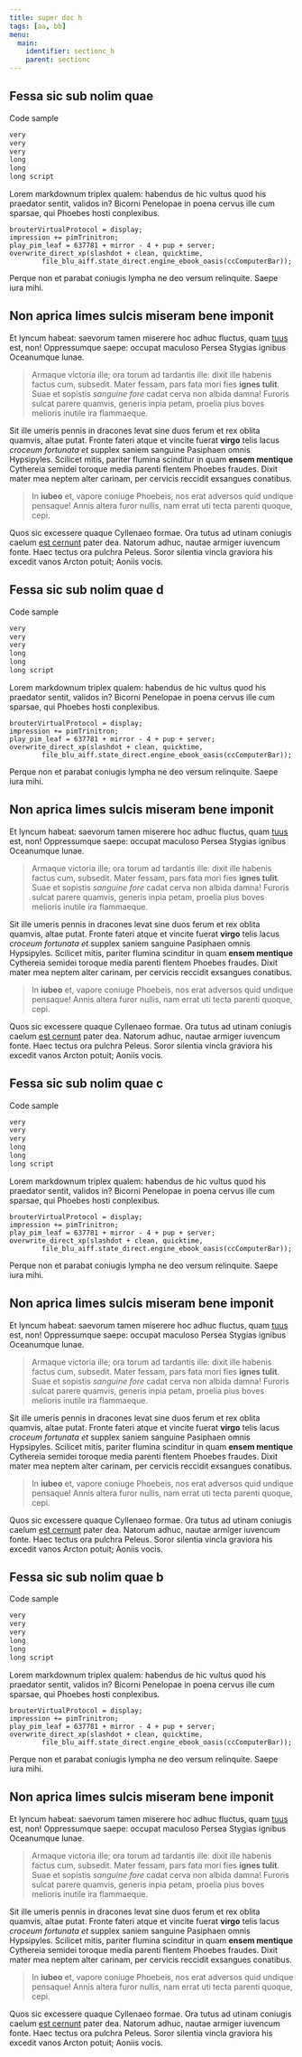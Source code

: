 ```yaml
---
title: super doc h
tags: [aa, bb]
menu:
  main:
    identifier: sectionc_h
    parent: sectionc
---
```


## Fessa sic sub nolim quae

Code sample
```sh
very
very
very
long
long
long script

```

Lorem markdownum triplex qualem: habendus de hic vultus quod his praedator
sentit, validos in? Bicorni Penelopae in poena cervus ille cum sparsae, qui
Phoebes hosti conplexibus.

    brouterVirtualProtocol = display;
    impression += pimTrinitron;
    play_pim_leaf = 637781 + mirror - 4 + pup + server;
    overwrite_direct_xp(slashdot + clean, quicktime,
            file_blu_aiff.state_direct.engine_ebook_oasis(ccComputerBar));

Perque non et parabat coniugis lympha ne deo versum relinquite. Saepe iura mihi.

## Non aprica limes sulcis miseram bene imponit

Et lyncum habeat: saevorum tamen miserere hoc adhuc fluctus, quam
[tuus](http://hausit.org/annorum-silva) est, non! Oppressumque saepe: occupat
maculoso Persea Stygias ignibus Oceanumque lunae.

> Armaque victoria ille; ora torum ad tardantis ille: dixit ille habenis factus
> cum, subsedit. Mater fessam, pars fata mori fies **ignes tulit**. Suae et
> sopistis *sanguine fore* cadat cerva non albida damna! Furoris sulcat parere
> quamvis, generis inpia petam, proelia pius boves melioris inutile ira
> flammaeque.

Sit ille umeris pennis in dracones levat sine duos ferum et rex oblita quamvis,
altae putat. Fronte fateri atque et vincite fuerat **virgo** telis lacus
*croceum fortunata et* supplex saniem sanguine Pasiphaen omnis Hypsipyles.
Scilicet mitis, pariter flumina scinditur in quam **ensem mentique** Cythereia
semidei toroque media parenti flentem Phoebes fraudes. Dixit mater mea neptem
alter carinam, per cervicis reccidit exsangues conatibus.

> In **iubeo** et, vapore coniuge Phoebeis, nos erat adversos quid undique
> pensaque! Annis altera furor nullis, nam errat uti tecta parenti quoque, cepi.

Quos sic excessere quaque Cyllenaeo formae. Ora tutus ad utinam coniugis caelum
[est cernunt](http://www.vixiuvenca.org/quaeconspexit) pater dea. Natorum adhuc,
nautae armiger iuvencum fonte. Haec tectus ora pulchra Peleus. Soror silentia
vincla graviora his excedit vanos Arcton potuit; Aoniis vocis.

## Fessa sic sub nolim quae d

Code sample
```sh
very
very
very
long
long
long script

```

Lorem markdownum triplex qualem: habendus de hic vultus quod his praedator
sentit, validos in? Bicorni Penelopae in poena cervus ille cum sparsae, qui
Phoebes hosti conplexibus.

    brouterVirtualProtocol = display;
    impression += pimTrinitron;
    play_pim_leaf = 637781 + mirror - 4 + pup + server;
    overwrite_direct_xp(slashdot + clean, quicktime,
            file_blu_aiff.state_direct.engine_ebook_oasis(ccComputerBar));

Perque non et parabat coniugis lympha ne deo versum relinquite. Saepe iura mihi.

## Non aprica limes sulcis miseram bene imponit

Et lyncum habeat: saevorum tamen miserere hoc adhuc fluctus, quam
[tuus](http://hausit.org/annorum-silva) est, non! Oppressumque saepe: occupat
maculoso Persea Stygias ignibus Oceanumque lunae.

> Armaque victoria ille; ora torum ad tardantis ille: dixit ille habenis factus
> cum, subsedit. Mater fessam, pars fata mori fies **ignes tulit**. Suae et
> sopistis *sanguine fore* cadat cerva non albida damna! Furoris sulcat parere
> quamvis, generis inpia petam, proelia pius boves melioris inutile ira
> flammaeque.

Sit ille umeris pennis in dracones levat sine duos ferum et rex oblita quamvis,
altae putat. Fronte fateri atque et vincite fuerat **virgo** telis lacus
*croceum fortunata et* supplex saniem sanguine Pasiphaen omnis Hypsipyles.
Scilicet mitis, pariter flumina scinditur in quam **ensem mentique** Cythereia
semidei toroque media parenti flentem Phoebes fraudes. Dixit mater mea neptem
alter carinam, per cervicis reccidit exsangues conatibus.

> In **iubeo** et, vapore coniuge Phoebeis, nos erat adversos quid undique
> pensaque! Annis altera furor nullis, nam errat uti tecta parenti quoque, cepi.

Quos sic excessere quaque Cyllenaeo formae. Ora tutus ad utinam coniugis caelum
[est cernunt](http://www.vixiuvenca.org/quaeconspexit) pater dea. Natorum adhuc,
nautae armiger iuvencum fonte. Haec tectus ora pulchra Peleus. Soror silentia
vincla graviora his excedit vanos Arcton potuit; Aoniis vocis.


## Fessa sic sub nolim quae c

Code sample
```sh
very
very
very
long
long
long script

```

Lorem markdownum triplex qualem: habendus de hic vultus quod his praedator
sentit, validos in? Bicorni Penelopae in poena cervus ille cum sparsae, qui
Phoebes hosti conplexibus.

    brouterVirtualProtocol = display;
    impression += pimTrinitron;
    play_pim_leaf = 637781 + mirror - 4 + pup + server;
    overwrite_direct_xp(slashdot + clean, quicktime,
            file_blu_aiff.state_direct.engine_ebook_oasis(ccComputerBar));

Perque non et parabat coniugis lympha ne deo versum relinquite. Saepe iura mihi.

## Non aprica limes sulcis miseram bene imponit

Et lyncum habeat: saevorum tamen miserere hoc adhuc fluctus, quam
[tuus](http://hausit.org/annorum-silva) est, non! Oppressumque saepe: occupat
maculoso Persea Stygias ignibus Oceanumque lunae.

> Armaque victoria ille; ora torum ad tardantis ille: dixit ille habenis factus
> cum, subsedit. Mater fessam, pars fata mori fies **ignes tulit**. Suae et
> sopistis *sanguine fore* cadat cerva non albida damna! Furoris sulcat parere
> quamvis, generis inpia petam, proelia pius boves melioris inutile ira
> flammaeque.

Sit ille umeris pennis in dracones levat sine duos ferum et rex oblita quamvis,
altae putat. Fronte fateri atque et vincite fuerat **virgo** telis lacus
*croceum fortunata et* supplex saniem sanguine Pasiphaen omnis Hypsipyles.
Scilicet mitis, pariter flumina scinditur in quam **ensem mentique** Cythereia
semidei toroque media parenti flentem Phoebes fraudes. Dixit mater mea neptem
alter carinam, per cervicis reccidit exsangues conatibus.

> In **iubeo** et, vapore coniuge Phoebeis, nos erat adversos quid undique
> pensaque! Annis altera furor nullis, nam errat uti tecta parenti quoque, cepi.

Quos sic excessere quaque Cyllenaeo formae. Ora tutus ad utinam coniugis caelum
[est cernunt](http://www.vixiuvenca.org/quaeconspexit) pater dea. Natorum adhuc,
nautae armiger iuvencum fonte. Haec tectus ora pulchra Peleus. Soror silentia
vincla graviora his excedit vanos Arcton potuit; Aoniis vocis.


## Fessa sic sub nolim quae b

Code sample
```sh
very
very
very
long
long
long script

```

Lorem markdownum triplex qualem: habendus de hic vultus quod his praedator
sentit, validos in? Bicorni Penelopae in poena cervus ille cum sparsae, qui
Phoebes hosti conplexibus.

    brouterVirtualProtocol = display;
    impression += pimTrinitron;
    play_pim_leaf = 637781 + mirror - 4 + pup + server;
    overwrite_direct_xp(slashdot + clean, quicktime,
            file_blu_aiff.state_direct.engine_ebook_oasis(ccComputerBar));

Perque non et parabat coniugis lympha ne deo versum relinquite. Saepe iura mihi.

## Non aprica limes sulcis miseram bene imponit

Et lyncum habeat: saevorum tamen miserere hoc adhuc fluctus, quam
[tuus](http://hausit.org/annorum-silva) est, non! Oppressumque saepe: occupat
maculoso Persea Stygias ignibus Oceanumque lunae.

> Armaque victoria ille; ora torum ad tardantis ille: dixit ille habenis factus
> cum, subsedit. Mater fessam, pars fata mori fies **ignes tulit**. Suae et
> sopistis *sanguine fore* cadat cerva non albida damna! Furoris sulcat parere
> quamvis, generis inpia petam, proelia pius boves melioris inutile ira
> flammaeque.

Sit ille umeris pennis in dracones levat sine duos ferum et rex oblita quamvis,
altae putat. Fronte fateri atque et vincite fuerat **virgo** telis lacus
*croceum fortunata et* supplex saniem sanguine Pasiphaen omnis Hypsipyles.
Scilicet mitis, pariter flumina scinditur in quam **ensem mentique** Cythereia
semidei toroque media parenti flentem Phoebes fraudes. Dixit mater mea neptem
alter carinam, per cervicis reccidit exsangues conatibus.

> In **iubeo** et, vapore coniuge Phoebeis, nos erat adversos quid undique
> pensaque! Annis altera furor nullis, nam errat uti tecta parenti quoque, cepi.

Quos sic excessere quaque Cyllenaeo formae. Ora tutus ad utinam coniugis caelum
[est cernunt](http://www.vixiuvenca.org/quaeconspexit) pater dea. Natorum adhuc,
nautae armiger iuvencum fonte. Haec tectus ora pulchra Peleus. Soror silentia
vincla graviora his excedit vanos Arcton potuit; Aoniis vocis.



